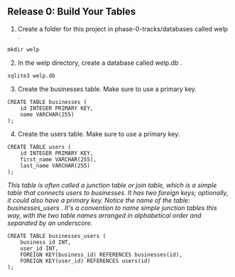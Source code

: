 
## Release 0: Build Your Tables


1. Create a folder for this project in phase-0-tracks/databases called welp .

```
mkdir welp
```


2. In the welp directory, create a database called welp.db .

```
sqlite3 welp.db
```


3. Create the businesses table. Make sure to use a primary key.

```
CREATE TABLE businesses (
	id INTEGER PRIMARY KEY,
    name VARCHAR(255)
);
```

4. Create the users table. Make sure to use a primary key.

```
CREATE TABLE users (
	id INTEGER PRIMARY KEY,
    first_name VARCHAR(255),
    last_name VARCHAR(255)
);
```

*This table is often called a junction table or join table, which is a simple table that connects users to businesses. It has two foreign keys; optionally, it could also have a primary key. Notice the name of the table: businesses_users . It's a convention to name simple junction tables this way, with the two table names arranged in alphabetical order and separated by an underscore.*

```
CREATE TABLE businesses_users (
    business_id INT,
    user_id INT,
    FOREIGN KEY(business_id) REFERENCES businesses(id),
    FOREIGN KEY(user_id) REFERENCES users(id) 
);
```